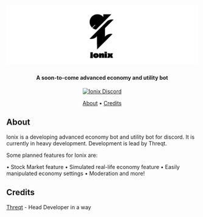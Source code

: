 <h1 align="center">
    <img src="https://raw.githubusercontent.com/Threqt/Ionix/master/img/Ionix_Banner.png" alt="Ionix" width="600"/>
    <br>
</h1>

<h4 align="center">A soon-to-come advanced economy and utility bot</h4>

<p align="center">
    <a href="https://discord.gg/wfddp6Z"><img src="https://img.shields.io/badge/discord-Ionix%20Discord-informational.svg" alt="Ionix Discord"/></a>
</p>

<p align="center">
    <a href="#about">About</a> •
    <a href="#credits">Credits</a>
</p>

## About
Ionix is a developing advanced economy bot and utility bot for discord. It is currently in heavy development. Development is lead by Threqt. 

Some planned features for Ionix are:

• Stock Market feature
• Simulated real-life economy feature
• Easily manipulated economy settings
• Moderation and more!













## Credits

[Threqt](https://github.com/sentanos) - Head Developer in a way
